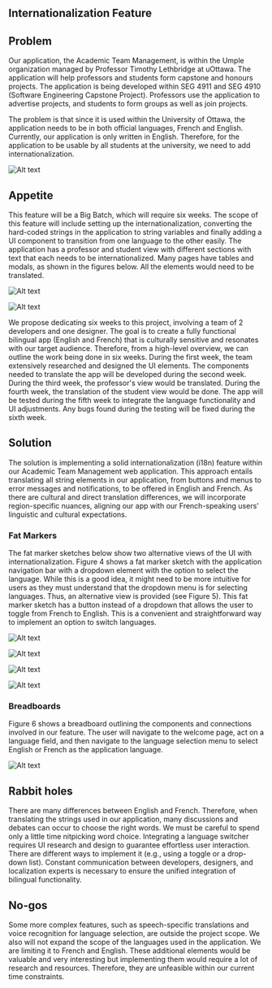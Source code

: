 ## Internationalization Feature

## Problem

Our application, the Academic Team Management, is within the Umple organization managed by Professor Timothy Lethbridge at uOttawa. The application will help professors and students form capstone and honours projects. The application is being developed within SEG 4911 and SEG 4910 (Software Engineering Capstone Project). Professors use the application to advertise projects, and students to form groups as well as join projects.

The problem is that since it is used within the University of Ottawa, the application needs to be in both official languages, French and English. Currently, our application is only written in English. Therefore, for the application to be usable by all students at the university, we need to add internationalization.

![Alt text](image.png)

## Appetite

This feature will be a Big Batch, which will require six weeks. The scope of this feature will include setting up the internationalization, converting the hard-coded strings in the application to string variables and finally adding a UI component to transition from one language to the other easily. The application has a professor and student view with different sections with text that each needs to be internationalized. Many pages have tables and modals, as shown in the figures below. All the elements would need to be translated.

![Alt text](image-1.png)

![Alt text](image-2.png)

We propose dedicating six weeks to this project, involving a team of 2 developers and one designer. The goal is to create a fully functional bilingual app (English and French) that is culturally sensitive and resonates with our target audience. Therefore, from a high-level overview, we can outline the work being done in six weeks. During the first week, the team extensively researched and designed the UI elements. The components needed to translate the app will be developed during the second week. During the third week, the professor's view would be translated. During the fourth week, the translation of the student view would be done. The app will be tested during the fifth week to integrate the language functionality and UI adjustments. Any bugs found during the testing will be fixed during the sixth week.

## Solution

The solution is implementing a solid internationalization (i18n) feature within our Academic Team Management web application. This approach entails translating all string elements in our application, from buttons and menus to error messages and notifications, to be offered in English and French. As there are cultural and direct translation differences, we will incorporate region-specific nuances, aligning our app with our French-speaking users' linguistic and cultural expectations.

### Fat Markers

The fat marker sketches below show two alternative views of the UI with internationalization. Figure 4 shows a fat marker sketch with the application navigation bar with a dropdown element with the option to select the language. While this is a good idea, it might need to be more intuitive for users as they must understand that the dropdown menu is for selecting languages. Thus, an alternative view is provided (see Figure 5). This fat marker sketch has a button instead of a dropdown that allows the user to toggle from French to English. This is a convenient and straightforward way to implement an option to switch languages.

![Alt text](image-3.png)

![Alt text](image-4.png)

![Alt text](image-5.png)

![Alt text](image-6.png)

### Breadboards

Figure 6 shows a breadboard outlining the components and connections involved in our feature. The user will navigate to the welcome page, act on a language field, and then navigate to the language selection menu to select English or French as the application language. 

![Alt text](image-7.png)

## Rabbit holes

There are many differences between English and French. Therefore, when translating the strings used in our application, many discussions and debates can occur to choose the right words. We must be careful to spend only a little time nitpicking word choice. Integrating a language switcher requires UI research and design to guarantee effortless user interaction. There are different ways to implement it (e.g., using a toggle or a drop-down list). Constant communication between developers, designers, and localization experts is necessary to ensure the unified integration of bilingual functionality.

## No-gos

Some more complex features, such as speech-specific translations and voice recognition for language selection, are outside the project scope. We also will not expand the scope of the languages used in the application. We are limiting it to French and English. These additional elements would be valuable and very interesting but implementing them would require a lot of research and resources. Therefore, they are unfeasible within our current time constraints.